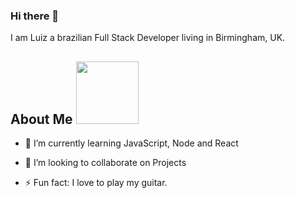 ### Hi there 👋

I am Luiz a brazilian Full Stack Developer living in Birmingham, UK.
<h2> About Me <img src = "https://media0.giphy.com/media/KDDpcKigbfFpnejZs6/giphy.gif?cid=ecf05e47oy6f4zjs8g1qoiystc56cu7r9tb8a1fe76e05oty&rid=giphy.gif" width = 100px></h2>
  
- 🌱 I’m currently learning JavaScript, Node and React
  
- 👯 I’m looking to collaborate on Projects
  
- ⚡ Fun fact: I love to play my guitar.
